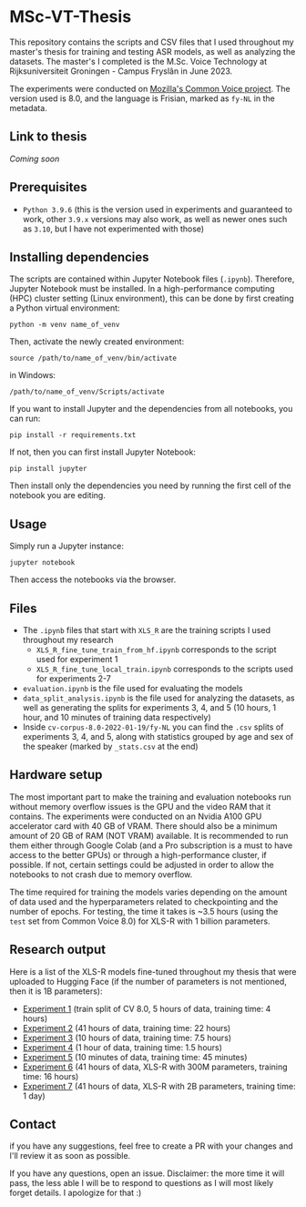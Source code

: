 # MSc-VT-Thesis

This repository contains the scripts and CSV files that I used throughout my master's thesis for training and testing ASR models, as well as analyzing the datasets. The master's I completed is the M.Sc. Voice Technology at Rijksuniversiteit Groningen - Campus Fryslân in June 2023.

The experiments were conducted on [Mozilla's Common Voice project](https://commonvoice.mozilla.org/). The version used is 8.0, and the language is Frisian, marked as `fy-NL` in the metadata.

## Link to thesis
*Coming soon*

## Prerequisites
- `Python 3.9.6` (this is the version used in experiments and guaranteed to work, other `3.9.x` versions may also work, as well as newer ones such as `3.10`, but I have not experimented with those)

## Installing dependencies
The scripts are contained within Jupyter Notebook files (`.ipynb`). Therefore, Jupyter Notebook must be installed. In a high-performance computing (HPC) cluster setting (Linux environment), this can be done by first creating a Python virtual environment:
```
python -m venv name_of_venv
```
Then, activate the newly created environment:
```
source /path/to/name_of_venv/bin/activate
```
in Windows:
```
/path/to/name_of_venv/Scripts/activate
```
If you want to install Jupyter and the dependencies from all notebooks, you can run:
```
pip install -r requirements.txt
```
If not, then you can first install Jupyter Notebook:
```
pip install jupyter
```
Then install only the dependencies you need by running the first cell of the notebook you are editing.

## Usage
Simply run a Jupyter instance:
```
jupyter notebook
```
Then access the notebooks via the browser.

## Files
- The `.ipynb` files that start with `XLS_R` are the training scripts I used throughout my research
  - `XLS_R_fine_tune_train_from_hf.ipynb` corresponds to the script used for experiment 1
  - `XLS_R_fine_tune_local_train.ipynb` corresponds to the scripts used for experiments 2-7
- `evaluation.ipynb` is the file used for evaluating the models
- `data_split_analysis.ipynb` is the file used for analyzing the datasets, as well as generating the splits for experiments 3, 4, and 5 (10 hours, 1 hour, and 10 minutes of training data respectively)
- Inside `cv-corpus-8.0-2022-01-19/fy-NL` you can find the `.csv` splits of experiments 3, 4, and 5, along with statistics grouped by age and sex of the speaker (marked by `_stats.csv` at the end)

## Hardware setup
The most important part to make the training and evaluation notebooks run without memory overflow issues is the GPU and the video RAM that it contains. The experiments were conducted on an Nvidia A100 GPU accelerator card with 40 GB of VRAM. There should also be a minimum amount of 20 GB of RAM (NOT VRAM) available. It is recommended to run them either through Google Colab (and a Pro subscription is a must to have access to the better GPUs) or through a high-performance cluster, if possible. If not, certain settings could be adjusted in order to allow the notebooks to not crash due to memory overflow.

The time required for training the models varies depending on the amount of data used and the hyperparameters related to checkpointing and the number of epochs. For testing, the time it takes is ~3.5 hours (using the `test` set from Common Voice 8.0) for XLS-R with 1 billion parameters.

## Research output
Here is a list of the XLS-R models fine-tuned throughout my thesis that were uploaded to Hugging Face (if the number of parameters is not mentioned, then it is 1B parameters):
- [Experiment 1](https://huggingface.co/greenw0lf/wav2vec2-large-xls-r-1b-frisian-cv-8) (train split of CV 8.0, 5 hours of data, training time: 4 hours)
- [Experiment 2](https://huggingface.co/greenw0lf/wav2vec2-large-xls-r-1b-frisian-cv-8-large-train) (41 hours of data, training time: 22 hours)
- [Experiment 3](https://huggingface.co/greenw0lf/wav2vec2-large-xls-r-1b-frisian-cv-8-10h) (10 hours of data, training time: 7.5 hours)
- [Experiment 4](https://huggingface.co/greenw0lf/wav2vec2-large-xls-r-1b-frisian-cv-8-1h) (1 hour of data, training time: 1.5 hours)
- [Experiment 5](https://huggingface.co/greenw0lf/wav2vec2-large-xls-r-1b-frisian-cv-8-10m) (10 minutes of data, training time: 45 minutes)
- [Experiment 6](https://huggingface.co/greenw0lf/wav2vec2-large-xls-r-30mm-frisian-cv-8) (41 hours of data, XLS-R with 300M parameters, training time: 16 hours)
- [Experiment 7](https://huggingface.co/greenw0lf/wav2vec2-large-xls-r-2b-frisian-cv-8) (41 hours of data, XLS-R with 2B parameters, training time: 1 day)

## Contact
if you have any suggestions, feel free to create a PR with your changes and I'll review it as soon as possible.

If you have any questions, open an issue. Disclaimer: the more time it will pass, the less able I will be to respond to questions as I will most likely forget details. I apologize for that :)
